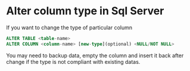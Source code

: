 # Alter column type in Sql Server

If you want to change the type of particular column
```sql
ALTER TABLE <table-name>
ALTER COLUMN <column-name> [new-type](optional) <NULL/NOT NULL>
```

You may need to backup data, empty the column and insert it back after change if the type is not compliant with existing datas.
